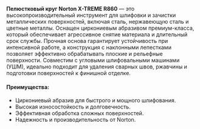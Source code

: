 **Пелюстковый круг Norton X-TREME R860** — это высокопроизводительный инструмент для шлифовки и зачистки металлических поверхностей, включая сталь, нержавеющую сталь и цветные металлы. Оснащен циркониевым абразивом премиум-класса, который обеспечивает агрессивное снятие материала и длительный срок службы. Прочная основа гарантирует устойчивость при интенсивной работе, а конструкция с наклонными лепестками позволяет эффективно обрабатывать плоские и рельефные поверхности. Совместим с угловыми шлифовальными машинами (УШМ), идеально подходит для удаления сварных швов, ржавчины и подготовки поверхностей к финишной отделке.

#### Преимущества:

- Циркониевый абразив для быстрого и мощного шлифования.
- Высокая износостойкость и долговечность.
- Эффективная обработка сложных поверхностей.
- Надежность и производительность от Norton.
